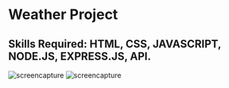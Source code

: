 # Weather Project
## Skills Required: HTML, CSS, JAVASCRIPT, NODE.JS, EXPRESS.JS, API.

![screencapture](https://user-images.githubusercontent.com/84774840/209448975-cdce482c-133b-4041-b96c-fbba1223b97a.png)
![screencapture](https://user-images.githubusercontent.com/84774840/209448976-90f14510-f010-435b-871d-09344864c5b7.png)
